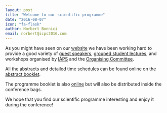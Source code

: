 ```yaml
---
layout: post
title: "Welcome to our scientific programme"
date: "2016-08-07"
icon: "fa-flask"
author: Norbert Bonnici
email: norbert@icps2016.com
---
```


As you might have seen on our [website](http://icps2016.com) we have been working hard to provide a good variety of [guest speakers](http://icps2016.com/programme/guests.html), [grouped student lectures](http://icps2016.com/programme/students.html), and workshops organised by [IAPS](http://icps2016.com/programme/iaps.html) and the [Organising Committee](http://icps2016.com/programme/workshops.html).

All the abstracts and detailed time schedules can be found online on the [abstract booklet](http://icps2016.com/programme/abstracts.pdf).

The programme booklet is also [online](http://icps2016.com/programme/program.pdf) but will also be distributed inside the conference bags.

We hope that you find our scientific programme interesting and enjoy it during the conference!
